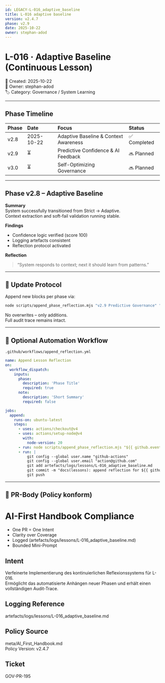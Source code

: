 ```yaml
---
id: LEGACY-L-016_adaptive_baseline
title: L-016 adaptive baseline
version: v2.4.7
phase: v2.9
date: 2025-10-22
owner: stephan-adod
---
```

# L-016 · Adaptive Baseline (Continuous Lesson)
📅 Created: 2025-10-22  
👤 Owner: stephan-adod  
🏷️ Category: Governance / System Learning  

---

## Phase Timeline
| Phase | Date | Focus | Status |
|:--|:--|:--|:--|
| v2.8 | 2025-10-22 | Adaptive Baseline & Context Awareness | ✅ Completed |
| v2.9 | ⏳ | Predictive Confidence & AI Feedback | 🔜 Planned |
| v3.0 | ⏳ | Self-Optimizing Governance | 🔜 Planned |

---

## Phase v2.8 – Adaptive Baseline
**Summary**  
System successfully transitioned from Strict → Adaptive.  
Context extraction and soft-fail validation running stable.

**Findings**  
- Confidence logic verified (score 100)  
- Logging artefacts consistent  
- Reflection protocol activated  

**Reflection**  
> “System responds to context; next it should learn from patterns.”

---

## 🔁 Update Protocol
Append new blocks per phase via:  
```bash
node scripts/append_phase_reflection.mjs "v2.9 Predictive Governance" "Initial confidence model draft"
```

No overwrites – only additions.  
Full audit trace remains intact.

---

## 🧩 Optional Automation Workflow
`.github/workflows/append_reflection.yml`
```yml
name: Append Lesson Reflection
on:
  workflow_dispatch:
    inputs:
      phase:
        description: 'Phase Title'
        required: true
      note:
        description: 'Short Summary'
        required: false

jobs:
  append:
    runs-on: ubuntu-latest
    steps:
      - uses: actions/checkout@v4
      - uses: actions/setup-node@v4
        with:
          node-version: 20
      - run: node scripts/append_phase_reflection.mjs "${{ github.event.inputs.phase }}" "${{ github.event.inputs.note }}"
      - run: |
          git config --global user.name "github-actions"
          git config --global user.email "action@github.com"
          git add artefacts/logs/lessons/L-016_adaptive_baseline.md
          git commit -m "docs(lessons): append reflection for ${{ github.event.inputs.phase }}"
          git push
```

---

## 🧾 PR-Body (Policy konform)
# AI-First Handbook Compliance
- One PR = One Intent  
- Clarity over Coverage  
- Logged (artefacts/logs/lessons/L-016_adaptive_baseline.md)  
- Bounded Mini-Prompt  

## Intent
Verfeinerte Implementierung des kontinuierlichen Reflexionssystems für L-016.  
Ermöglicht das automatisierte Anhängen neuer Phasen und erhält einen vollständigen Audit-Trace.

## Logging Reference
artefacts/logs/lessons/L-016_adaptive_baseline.md  

## Policy Source
meta/AI_First_Handbook.md  
Policy Version: v2.4.7  

## Ticket
GOV-PR-195
